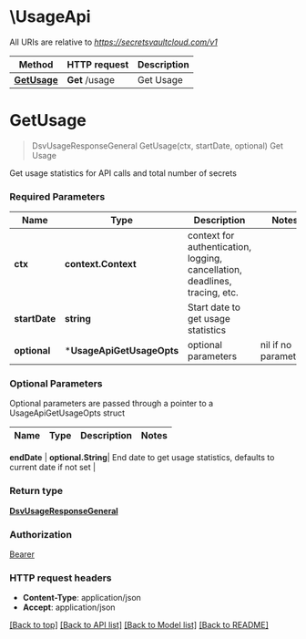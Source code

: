 # \UsageApi

All URIs are relative to *https://secretsvaultcloud.com/v1*

Method | HTTP request | Description
------------- | ------------- | -------------
[**GetUsage**](UsageApi.md#GetUsage) | **Get** /usage | Get Usage


# **GetUsage**
> DsvUsageResponseGeneral GetUsage(ctx, startDate, optional)
Get Usage

Get usage statistics for API calls and total number of secrets

### Required Parameters

Name | Type | Description  | Notes
------------- | ------------- | ------------- | -------------
 **ctx** | **context.Context** | context for authentication, logging, cancellation, deadlines, tracing, etc.
  **startDate** | **string**| Start date to get usage statistics | 
 **optional** | ***UsageApiGetUsageOpts** | optional parameters | nil if no parameters

### Optional Parameters
Optional parameters are passed through a pointer to a UsageApiGetUsageOpts struct

Name | Type | Description  | Notes
------------- | ------------- | ------------- | -------------

 **endDate** | **optional.String**| End date to get usage statistics, defaults to current date if not set | 

### Return type

[**DsvUsageResponseGeneral**](UsageResponseGeneral.md)

### Authorization

[Bearer](../README.md#Bearer)

### HTTP request headers

 - **Content-Type**: application/json
 - **Accept**: application/json

[[Back to top]](#) [[Back to API list]](../README.md#documentation-for-api-endpoints) [[Back to Model list]](../README.md#documentation-for-models) [[Back to README]](../README.md)

